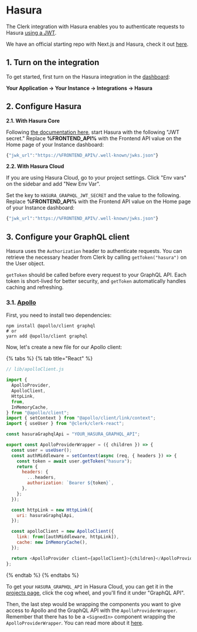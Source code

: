 # Hasura

The Clerk integration with Hasura enables you to authenticate requests to Hasura [using a JWT](https://hasura.io/docs/latest/graphql/core/auth/authentication/jwt.html).

We have an official starting repo with Next.js and Hasura, check it out [here](https://github.com/clerkinc/clerk-hasura-starter).

## 1. Turn on the integration

To get started, first turn on the Hasura integration in the [dashboard](https://dashboard.clerk.dev):

**Your Application → Your Instance → Integrations → Hasura**

## 2. Configure Hasura

**2.1. With Hasura Core**

Following [the documentation here](https://hasura.io/docs/latest/graphql/core/auth/authentication/jwt.html#running-with-jwt), start Hasura with the following "JWT secret." Replace **%FRONTEND\_API%** with the Frontend API value on the Home page of your Instance dashboard:

```javascript
{"jwk_url":"https://%FRONTEND_API%/.well-known/jwks.json"}
```

**2.2. With Hasura Cloud**

If you are using Hasura Cloud, go to your project settings. Click "Env vars" on the sidebar and add "New Env Var".

Set the key to `HASURA_GRAPHQL_JWT_SECRET` and the value to the following. Replace **%FRONTEND\_API%** with the Frontend API value on the Home page of your Instance dashboard:

```javascript
{"jwk_url":"https://%FRONTEND_API%/.well-known/jwks.json"}
```

## 3. **Configure your GraphQL client**

Hasura uses the `Authorization` header to authenticate requests. You can retrieve the necessary header from Clerk by calling `getToken("hasura")` on the User object.

`getToken` should be called before every request to your GraphQL API.  Each token is short-lived for better security, and `getToken` automatically handles caching and refreshing.

### **3.1.** [**Apollo**](https://www.apollographql.com)

First, you need to install two dependencies:

```http
npm install @apollo/client graphql
# or
yarn add @apollo/client graphql
```

Now, let's create a new file for our Apollo client:

{% tabs %}
{% tab title="React" %}
```javascript
// lib/apolloClient.js

import {
  ApolloProvider,
  ApolloClient,
  HttpLink,
  from,
  InMemoryCache,
} from "@apollo/client";
import { setContext } from "@apollo/client/link/context";
import { useUser } from "@clerk/clerk-react";

const hasuraGraphqlApi = "YOUR_HASURA_GRAPHQL_API";

export const ApolloProviderWrapper = ({ children }) => {
  const user = useUser();
  const authMiddleware = setContext(async (req, { headers }) => {
    const token = await user.getToken("hasura");
    return {
      headers: {
        ...headers,
        authorization: `Bearer ${token}`,
      },
    };
  });

  const httpLink = new HttpLink({
    uri: hasuraGraphqlApi,
  });

  const apolloClient = new ApolloClient({
    link: from([authMiddleware, httpLink]),
    cache: new InMemoryCache(),
  });

  return <ApolloProvider client={apolloClient}>{children}</ApolloProvider>;
};
```
{% endtab %}
{% endtabs %}

To get your  `HASURA_GRAPHQL_API`  in Hasura Cloud, you can get it in the [projects page](https://cloud.hasura.io/projects), click the cog wheel, and you'll find it under "GraphQL API".

Then, the last step would be wrapping the components you want to give access to Apollo and the GraphQL API with the `ApolloProviderWrapper`. Remember that there has to be a `<SignedIn>` component wrapping the `ApolloProviderWrapper`. You can read more about it [here](https://docs.clerk.dev/frontend/react/signedin-and-signedout).

